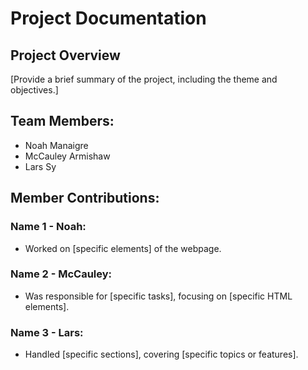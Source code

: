 # Project Documentation

## Project Overview

[Provide a brief summary of the project, including the theme and objectives.]

## Team Members:

-   Noah Manaigre
-   McCauley Armishaw
-   Lars Sy

## Member Contributions:

### Name 1 - Noah:

-   Worked on [specific elements] of the webpage.

### Name 2 - McCauley:

-   Was responsible for [specific tasks], focusing on [specific HTML elements].

### Name 3 - Lars:

-   Handled [specific sections], covering [specific topics or features].